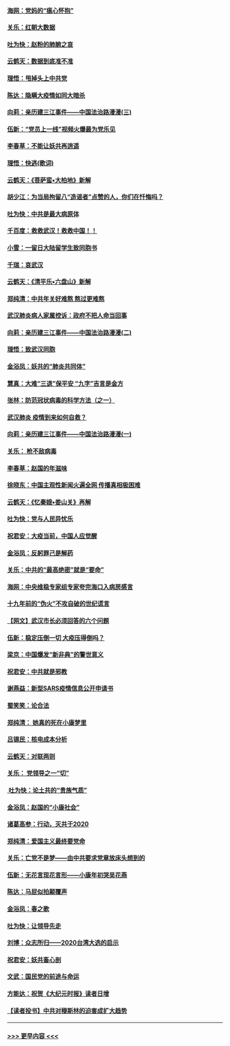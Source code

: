 #### [海网：党妈的“瘟心怀抱”](../pages/nsc993/n11840740.md?t=02050201) 
#### [关乐：红朝大数据](../pages/nsc993/n11840675.md?t=02050201) 
#### [吐为快：赵粉的肺腑之哀](../pages/nsc993/n11840618.md?t=02050201) 
#### [云鹤天：数据到底准不准](../pages/nsc993/n11840325.md?t=02050201) 
#### [理悟：甩掉头上中共党](../pages/nsc993/n11838826.md?t=02050201) 
#### [陈达：隐瞒大疫情如同大暗杀](../pages/nsc993/n11838771.md?t=02050201) 
#### [向莉：亲历建三江事件——中国法治路漫漫(三)](../pages/nsc993/n11831825.md?t=02050201) 
#### [伍新：“党员上一线”视频火爆最为党乐见](../pages/nsc993/n11838200.md?t=02050201) 
#### [李春草：不能让妖共再逍遥](../pages/nsc993/n11838102.md?t=02050201) 
#### [理悟：快逃(歌词)](../pages/nsc993/n11838083.md?t=02050201) 
#### [云鹤天：《菩萨蛮▪大柏地》新解](../pages/nsc993/n11838059.md?t=02050201) 
#### [胡少江：为当局拘留八“造谣者”点赞的人，你们在忏悔吗？](../pages/nsc993/n11836801.md?t=02050201) 
#### [吐为快：中共是最大病原体](../pages/nsc993/n11836748.md?t=02050201) 
#### [千百度：救救武汉！救救中国！！](../pages/nsc993/n11836145.md?t=02050201) 
#### [小雪：一留日大陆留学生致同胞书](../pages/nsc993/n11834624.md?t=02050201) 
#### [千瑞：哀武汉](../pages/nsc993/n11833647.md?t=02050201) 
#### [云鹤天：《清平乐▪六盘山》新解](../pages/nsc993/n11833611.md?t=02050201) 
#### [郑纯清：中共年关好难熬 熬过更难熬](../pages/nsc993/n11833489.md?t=02050201) 
#### [武汉肺炎病人家属控诉：政府不把人命当回事](../pages/nsc993/n11833205.md?t=02050201) 
#### [向莉：亲历建三江事件——中国法治路漫漫(二)](../pages/nsc993/n11829102.md?t=02050201) 
#### [理悟：致武汉同胞](../pages/nsc993/n11831522.md?t=02050201) 
#### [金浴凤：妖共的“肺炎共同体”](../pages/nsc993/n11829448.md?t=02050201) 
#### [慧真：大难“三退”保平安 “九字”吉言是金方](../pages/nsc993/n11829501.md?t=02050201) 
#### [张林：防范冠状病毒的科学方法（之一）](../pages/nsc993/n11828618.md?t=02050201) 
#### [武汉肺炎 疫情到来如何自救？](../pages/nsc993/n11827632.md?t=02050201) 
#### [向莉：亲历建三江事件——中国法治路漫漫(一)](../pages/nsc993/n11827190.md?t=02050201) 
#### [关乐： 枪不敌病毒](../pages/nsc993/n11826746.md?t=02050201) 
#### [李春草：赵国的年滋味](../pages/nsc993/n11826321.md?t=02050201) 
#### [徐晓东：中国主观性新闻火遍全网 传播真相极困难](../pages/nsc993/n11826508.md?t=02050201) 
#### [云鹤天：《忆秦娥▪娄山关》再解](../pages/nsc993/n11824682.md?t=02050201) 
#### [吐为快：党与人民异忧乐](../pages/nsc993/n11824660.md?t=02050201) 
#### [祝君安：大疫当前，中国人应觉醒](../pages/nsc993/n11821946.md?t=02050201) 
#### [金浴凤：反躬罪己是解药](../pages/nsc993/n11820280.md?t=02050201) 
#### [关乐：中共的“最高绝密”就是“要命”](../pages/nsc993/n11816946.md?t=02050201) 
#### [海网：中央维稳专家组专家夸完海口入病房感言](../pages/nsc993/n11815138.md?t=02050201) 
#### [十九年前的“伪火”不攻自破的世纪谎言](../pages/nsc993/n11813238.md?t=02050201) 
#### [【网文】武汉市长必须回答的六个问题](../pages/nsc993/n11813848.md?t=02050201) 
#### [伍新：稳定压倒一切 大疫压得倒吗？](../pages/nsc993/n11812634.md?t=02050201) 
#### [梁京：中国爆发“新非典”的警世意义](../pages/nsc993/n11812554.md?t=02050201) 
#### [祝君安：中共就是邪教](../pages/nsc993/n11812431.md?t=02050201) 
#### [谢燕益：新型SARS疫情信息公开申请书](../pages/nsc993/n11808840.md?t=02050201) 
#### [蜀笑笑：论合法](../pages/nsc993/n11808064.md?t=02050201) 
#### [郑纯清： 她真的死在小康梦里](../pages/nsc993/n11806623.md?t=02050201) 
#### [吕锡民：核电成本分析](../pages/nsc993/n11806284.md?t=02050201) 
#### [云鹤天：对联两则](../pages/nsc993/n11805957.md?t=02050201) 
#### [关乐： 党领导之一“切”](../pages/nsc993/n11804505.md?t=02050201) 
#### [ 吐为快：论土共的“贵族气质”](../pages/nsc993/n11804490.md?t=02050201) 
#### [金浴凤：赵国的“小康社会”](../pages/nsc993/n11804452.md?t=02050201) 
#### [诸葛高参：行动，灭共于2020](../pages/nsc993/n11804120.md?t=02050201) 
#### [郑纯清：爱国主义最终要党命](../pages/nsc993/n11802197.md?t=02050201) 
#### [关乐：亡党不是梦——由中共要求党章放床头想到的](../pages/nsc993/n11802156.md?t=02050201) 
#### [伍新：无花言现花言形——小康年初哭吴花燕](../pages/nsc993/n11800044.md?t=02050201) 
#### [陈达：马屁似拍颠覆声](../pages/nsc993/n11800010.md?t=02050201) 
#### [金浴凤：春之歌](../pages/nsc993/n11797687.md?t=02050201) 
#### [吐为快：让领导先走](../pages/nsc993/n11797512.md?t=02050201) 
#### [刘博：众志所归——2020台湾大选的启示](../pages/nsc993/n11796878.md?t=02050201) 
#### [祝君安：妖共畜心剖](../pages/nsc993/n11794273.md?t=02050201) 
#### [文武：国民党的前途与命运](../pages/nsc993/n11794198.md?t=02050201) 
#### [方能达：祝贺《大纪元时报》读者日增](../pages/nsc993/n11793807.md?t=02050201) 
#### [【读者投书】中共对穆斯林的迫害成扩大趋势](../pages/nsc993/n11791371.md?t=02050201) 

----
#### [ >>> 更早内容 <<< ](../indexes/nsc993-earlier.md)
